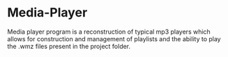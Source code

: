 # Media-Player
Media player program is a reconstruction of typical mp3 players which allows for construction and management of playlists and the ability to play the .wmz files present in the project folder.
